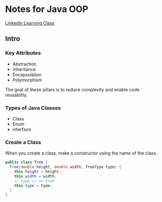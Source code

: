 # Notes for Java OOP

[LinkedIn Learning Class](https://www.linkedin.com/learning/java-object-oriented-programming-2/)

## Intro

### Key Attributes

- Abstraction
- Inheritance
- Encapsulation
- Polymorphism

The goal of these pillars is to reduce complexity and enable code reusability.

### Types of Java Classes

- Class
- Enum
- interface

### Create a Class

When you create a class, make a constructor using the name of the class.

```java
public class Tree {
  Tree(double height, double width, TreeType type) {
    this.height = height;
    this.width = width;
    // type is an Enum
    this.type = type;
  }
}
```

